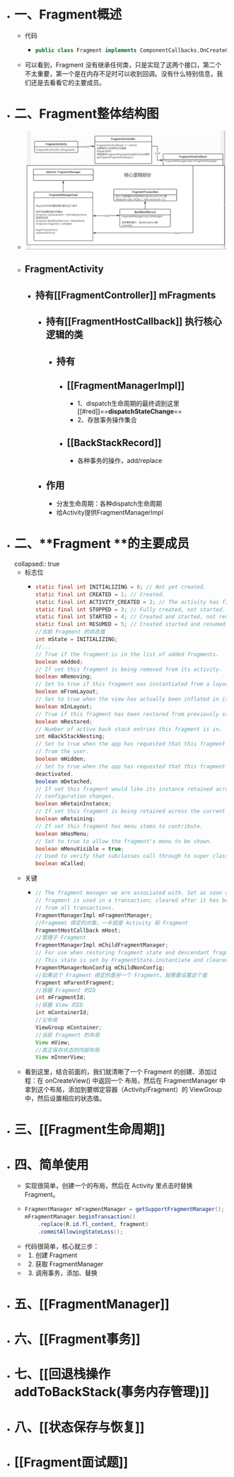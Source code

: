 - # 一、Fragment概述
	- 代码
		- ```java
		  public class Fragment implements ComponentCallbacks,OnCreateContextMenuListener {...}
		  ```
	- 可以看到，Fragment 没有继承任何类，只是实现了这两个接口，第二个不太重要，第一个是在内存不足时可以收到回调。没有什么特别信息，我们还是去看看它的主要成员。
- # 二、Fragment整体结构图
	- ![image.png](../assets/image_1689251968457_0.png)
	- ## FragmentActivity
		- ## 持有[[FragmentController]] mFragments
			- ## 持有[[FragmentHostCallback]] 执行核心逻辑的类
				- ## 持有
					- ## [[FragmentManagerImpl]]
						- 1、dispatch生命周期的最终调到这里[[#red]]==**dispatchStateChange**==
						- 2、存放事务操作集合
					- ## [[BackStackRecord]]
						- 各种事务的操作，add/replace
			- ## 作用
				- 分发生命周期：各种dispatch生命周期
				- 给Activity提供FragmentManagerImpl
- # 二、**Fragment ****的主要成员**
  collapsed:: true
	- 标志位
		- ```java
		  static final int INITIALIZING = 0; // Not yet created.
		  static final int CREATED = 1; // Created.
		  static final int ACTIVITY_CREATED = 2; // The activity has finished its creation.
		  static final int STOPPED = 3; // Fully created, not started.
		  static final int STARTED = 4; // Created and started, not resumed.
		  static final int RESUMED = 5; // Created started and resumed.
		  //当前 Fragment 的状态值
		  int mState = INITIALIZING;
		  //...
		  // True if the fragment is in the list of added fragments.
		  boolean mAdded;
		  // If set this fragment is being removed from its activity.
		  boolean mRemoving;
		  // Set to true if this fragment was instantiated from a layout file.
		  boolean mFromLayout;
		  // Set to true when the view has actually been inflated in its layout.
		  boolean mInLayout;
		  // True if this fragment has been restored from previously saved state.
		  boolean mRestored;
		  // Number of active back stack entries this fragment is in.
		  int mBackStackNesting;
		  // Set to true when the app has requested that this fragment be hidden
		  // from the user.
		  boolean mHidden;
		  // Set to true when the app has requested that this fragment be
		  deactivated.
		  boolean mDetached;
		  // If set this fragment would like its instance retained across
		  // configuration changes.
		  boolean mRetainInstance;
		  // If set this fragment is being retained across the current config change.
		  boolean mRetaining;
		  // If set this fragment has menu items to contribute.
		  boolean mHasMenu;
		  // Set to true to allow the fragment's menu to be shown.
		  boolean mMenuVisible = true;
		  // Used to verify that subclasses call through to super class.
		  boolean mCalled;
		  ```
	- 关键
		- ```java
		  // The fragment manager we are associated with. Set as soon as the
		  // fragment is used in a transaction; cleared after it has been removed
		  // from all transactions.
		  FragmentManagerImpl mFragmentManager;
		  //Fragmemt 绑定的对象，一半就是 Activity 和 Fragment
		  FragmentHostCallback mHost;
		  //管理子 Fragment
		  FragmentManagerImpl mChildFragmentManager;
		  // For use when restoring fragment state and descendant fragments are retained
		  // This state is set by FragmentState.instantiate and cleared in onCreate.
		  FragmentManagerNonConfig mChildNonConfig;
		  //如果这个 Fragment 绑定的是另一个 Fragment，就需要设置这个值
		  Fragment mParentFragment;
		  //容器 Fragment 的ID
		  int mFragmentId;
		  //容器 View 的ID
		  int mContainerId;
		  //父布局
		  ViewGroup mContainer;
		  //当前 Fragment 的布局
		  View mView;
		  //真正保存状态的内部布局
		  View mInnerView;
		  ```
	- 看到这里，结合前面的，我们就清晰了一个 Fragment 的创建、添加过程：在 onCreateView() 中返回一个 布局，然后在 FragmentManager 中拿到这个布局，添加到要绑定容器（Activity/Fragment）的 ViewGroup 中，然后设置相应的状态值。
- # 三、[[Fragment生命周期]]
- # 四、简单使用
	- 实现很简单，创建一个的布局，然后在 Activity 里点击时替换 Fragment。
	- ```java
	  FragmentManager mFragmentManager = getSupportFragmentManager();
	  mFragmentManager.beginTransaction()
	      .replace(R.id.fl_content, fragment)
	      .commitAllowingStateLoss();
	  ```
	- 代码很简单，核心就三步：
	- 1. 创建 Fragment
	- 2. 获取 FragmentManager
	- 3. 调用事务，添加、替换
- # 五、[[FragmentManager]]
- # 六、[[Fragment事务]]
- # 七、[[回退栈操作addToBackStack(事务内存管理)]]
- # 八、[[状态保存与恢复]]
- # [[Fragment面试题]]